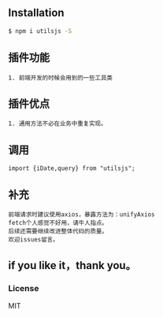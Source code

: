 ## Installation
 
```bash
$ npm i utilsjs -S
```

## 插件功能
    1. 前端开发的时候会用到的一些工具类

## 插件优点
    1. 通用方法不必在业务中重复实现。

## 调用
    import {iDate,query} from "utilsjs";


## 补充
    前端请求时建议使用axios，暴露方法为：unifyAxios
    fetch个人感觉不好用，请牛人指点。
    后续还需要继续改进整体代码的质量。
    欢迎issues留言。


## if you like it，thank you。


### License
MIT
